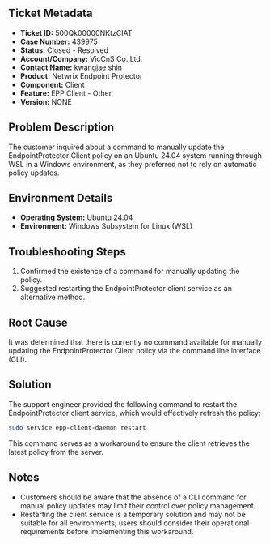 ## Ticket Metadata
- **Ticket ID:** 500Qk00000NKtzCIAT
- **Case Number:** 439975
- **Status:** Closed - Resolved
- **Account/Company:** VicCnS Co.,Ltd.
- **Contact Name:** kwangjae shin
- **Product:** Netwrix Endpoint Protector
- **Component:** Client
- **Feature:** EPP Client - Other
- **Version:** NONE

## Problem Description
The customer inquired about a command to manually update the EndpointProtector Client policy on an Ubuntu 24.04 system running through WSL in a Windows environment, as they preferred not to rely on automatic policy updates.

## Environment Details
- **Operating System:** Ubuntu 24.04
- **Environment:** Windows Subsystem for Linux (WSL)

## Troubleshooting Steps
1. Confirmed the existence of a command for manually updating the policy.
2. Suggested restarting the EndpointProtector client service as an alternative method.

## Root Cause
It was determined that there is currently no command available for manually updating the EndpointProtector Client policy via the command line interface (CLI).

## Solution
The support engineer provided the following command to restart the EndpointProtector client service, which would effectively refresh the policy:
```bash
sudo service epp-client-daemon restart
```
This command serves as a workaround to ensure the client retrieves the latest policy from the server.

## Notes
- Customers should be aware that the absence of a CLI command for manual policy updates may limit their control over policy management.
- Restarting the client service is a temporary solution and may not be suitable for all environments; users should consider their operational requirements before implementing this workaround.